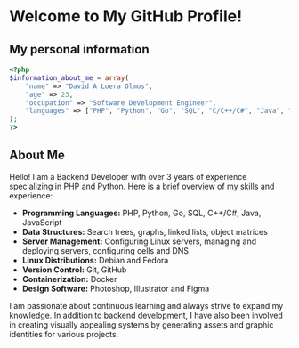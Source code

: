 # Welcome to My GitHub Profile!

## My personal information

```php
<?php
$information_about_me = array(
    "name" => "David A Loera Olmos",
    "age" => 23,
    "occupation" => "Software Development Engineer",
    "languages" => ["PHP", "Python", "Go", "SQL", "C/C++/C#", "Java", "JavaScript"]
);
?>
```

## About Me

Hello! I am a Backend Developer with over 3 years of experience specializing in PHP and Python. Here is a brief overview of my skills and experience:

- **Programming Languages:** PHP, Python, Go, SQL, C++/C#, Java, JavaScript
- **Data Structures:** Search trees, graphs, linked lists, object matrices
- **Server Management:** Configuring Linux servers, managing and deploying servers, configuring cells and DNS
- **Linux Distributions:** Debian and Fedora
- **Version Control:** Git, GitHub
- **Containerization:** Docker
- **Design Software:** Photoshop, Illustrator and Figma

I am passionate about continuous learning and always strive to expand my knowledge. In addition to backend development, I have also been involved in creating visually appealing systems by generating assets and graphic identities for various projects.
